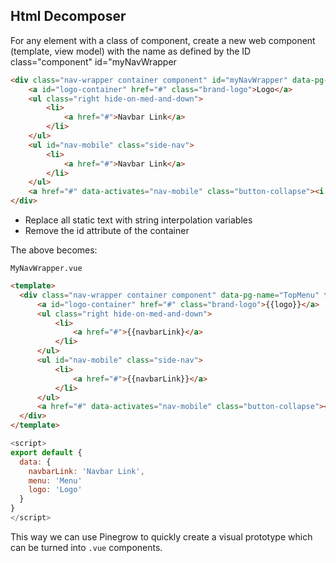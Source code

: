 ## Html Decomposer

For any element with a class of component, create a new web component (template, view model) 
with the name as defined by the ID 
class="component" id="myNavWrapper

```html
<div class="nav-wrapper container component" id="myNavWrapper" data-pg-name="TopMenu" title="Blip">
    <a id="logo-container" href="#" class="brand-logo">Logo</a>
    <ul class="right hide-on-med-and-down">
        <li>
            <a href="#">Navbar Link</a>
        </li>
    </ul>
    <ul id="nav-mobile" class="side-nav">
        <li>
            <a href="#">Navbar Link</a>
        </li>
    </ul>
    <a href="#" data-activates="nav-mobile" class="button-collapse"><i class="material-icons">menu</i></a>
</div>
```

- Replace all static text with string interpolation variables
- Remove the id attribute of the container

The above becomes:

`MyNavWrapper.vue`

```html
<template>
  <div class="nav-wrapper container component" data-pg-name="TopMenu" title="Blip">
      <a id="logo-container" href="#" class="brand-logo">{{logo}}</a>
      <ul class="right hide-on-med-and-down">
          <li>
              <a href="#">{{navbarLink}</a>
          </li>
      </ul>
      <ul id="nav-mobile" class="side-nav">
          <li>
              <a href="#">{{navbarLink}}</a>
          </li>
      </ul>
      <a href="#" data-activates="nav-mobile" class="button-collapse"><i class="material-icons">{{menu}}</i></a>
  </div>
</template>
```

```js
<script>
export default {
  data: {
    navbarLink: 'Navbar Link',
    menu: 'Menu'
    logo: 'Logo'
  }
}
</script>
```

This way we can use Pinegrow to quickly create a visual prototype which can be turned into `.vue` components.